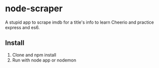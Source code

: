# node-scraper
A stupid app to scrape imdb for a title's info to learn Cheerio and practice express and es6.

## Install
1. Clone and npm install
2. Run with node app or nodemon
